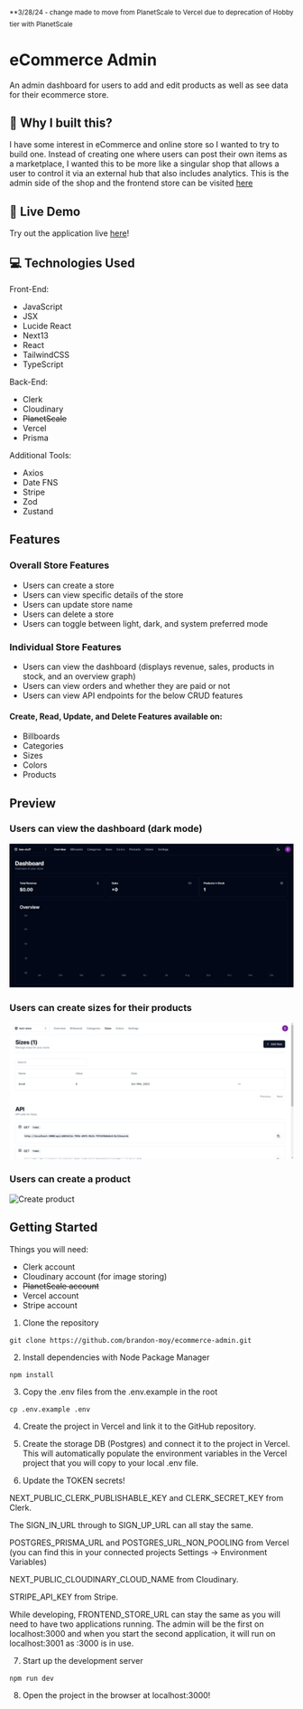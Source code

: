 <sub>\*\*3/28/24 - change made to move from PlanetScale to Vercel due to deprecation of Hobby tier with PlanetScale</sub>

# eCommerce Admin

An admin dashboard for users to add and edit products as well as see data for their ecommerce store.

## 🤔 Why I built this?

I have some interest in eCommerce and online store so I wanted to try to build one. Instead of creating one where users can post their own items as a marketplace, I wanted this to be more like a singular shop that allows a user to control it via an external hub that also includes analytics. This is the admin side of the shop and the frontend store can be visited <a href="https://github.com/brandon-moy/ecommerce-store">here</a>

## 🔗 Live Demo

Try out the application live <a href="https://ecommerce-admin.brandonmoy.com/">here</a>!

## 💻 Technologies Used

Front-End:

- JavaScript
- JSX
- Lucide React
- Next13
- React
- TailwindCSS
- TypeScript

Back-End:

- Clerk
- Cloudinary
- ~~PlanetScale~~
- Vercel
- Prisma

Additional Tools:

- Axios
- Date FNS
- Stripe
- Zod
- Zustand

## Features

### Overall Store Features

- Users can create a store
- Users can view specific details of the store
- Users can update store name
- Users can delete a store
- Users can toggle between light, dark, and system preferred mode

### Individual Store Features

- Users can view the dashboard (displays revenue, sales, products in stock, and an overview graph)
- Users can view orders and whether they are paid or not
- Users can view API endpoints for the below CRUD features

#### Create, Read, Update, and Delete Features available on:

- Billboards
- Categories
- Sizes
- Colors
- Products

## Preview

### Users can view the dashboard (dark mode)

![View dashboard](/public/dashboard.png "View dashboard")

### Users can create sizes for their products

![Create size](/public/sizes.gif "Creating a size")

### Users can create a product

![Create product](/public/products.gif "Creating a product")

## Getting Started

Things you will need:

- Clerk account
- Cloudinary account (for image storing)
- ~~PlanetScale account~~
- Vercel account
- Stripe account

1. Clone the repository

```
git clone https://github.com/brandon-moy/ecommerce-admin.git
```

2. Install dependencies with Node Package Manager

```
npm install
```

3. Copy the .env files from the .env.example in the root

```
cp .env.example .env
```

4. Create the project in Vercel and link it to the GitHub repository.

5. Create the storage DB (Postgres) and connect it to the project in Vercel. This will automatically populate the environment variables in the Vercel project that you will copy to your local .env file.

6. Update the TOKEN secrets!

NEXT_PUBLIC_CLERK_PUBLISHABLE_KEY and CLERK_SECRET_KEY from Clerk.

The SIGN_IN_URL through to SIGN_UP_URL can all stay the same.

POSTGRES_PRISMA_URL and POSTGRES_URL_NON_POOLING from Vercel (you can find this in your connected projects Settings -> Environment Variables)

NEXT_PUBLIC_CLOUDINARY_CLOUD_NAME from Cloudinary.

STRIPE_API_KEY from Stripe.

While developing, FRONTEND_STORE_URL can stay the same as you will need to have two applications running. The admin will be the first on localhost:3000 and when you start the second application, it will run on localhost:3001 as :3000 is in use.

7. Start up the development server

```
npm run dev
```

8. Open the project in the browser at localhost:3000!
